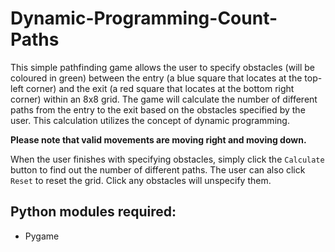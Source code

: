 # Dynamic-Programming-Count-Paths

This simple pathfinding game allows the user to specify obstacles (will be coloured in green) between the entry (a blue square that locates at the top-left corner) and the exit (a red square that locates at the bottom right corner) within an 8x8 grid. The game will calculate the number of different paths from the entry to the exit based on the obstacles specified by the user. This calculation utilizes the concept of dynamic programming. 

**Please note that valid movements are moving right and moving down.**

When the user finishes with specifying obstacles, simply click the ```Calculate``` button to find out the number of different paths. The user can also click ```Reset``` to reset the grid. Click any obstacles will unspecify them.

## Python modules required:
  - Pygame
